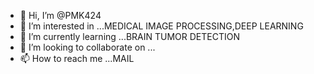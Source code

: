 - 👋 Hi, I’m @PMK424
- 👀 I’m interested in ...MEDICAL IMAGE PROCESSING,DEEP LEARNING
- 🌱 I’m currently learning ...BRAIN TUMOR DETECTION
- 💞️ I’m looking to collaborate on ...
- 📫 How to reach me ...MAIL 

<!---
PMK424/PMK424 is a ✨ special ✨ repository because its `README.md` (this file) appears on your GitHub profile.
You can click the Preview link to take a look at your changes.
--->
